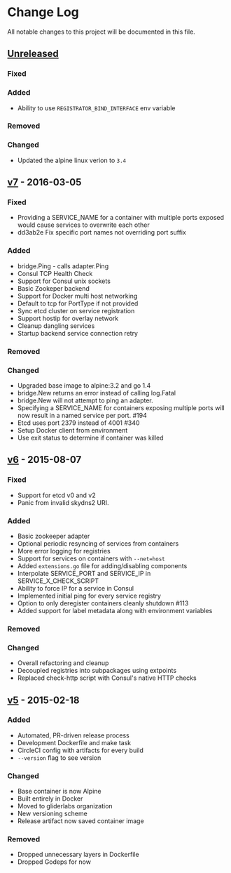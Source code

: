 # Change Log
All notable changes to this project will be documented in this file.

## [Unreleased][unreleased]
### Fixed

### Added
- Ability to use `REGISTRATOR_BIND_INTERFACE` env variable

### Removed

### Changed
- Updated the alpine linux verion to `3.4`

## [v7] - 2016-03-05
### Fixed
- Providing a SERVICE_NAME for a container with multiple ports exposed would cause services to overwrite each other
- dd3ab2e Fix specific port names not overriding port suffix

### Added
- bridge.Ping - calls adapter.Ping
- Consul TCP Health Check
- Support for Consul unix sockets
- Basic Zookeper backend
- Support for Docker multi host networking
- Default to tcp for PortType if not provided
- Sync etcd cluster on service registration
- Support hostip for overlay network
- Cleanup dangling services
- Startup backend service connection retry

### Removed

### Changed
- Upgraded base image to alpine:3.2 and go 1.4
- bridge.New returns an error instead of calling log.Fatal
- bridge.New will not attempt to ping an adapter.
- Specifying a SERVICE_NAME for containers exposing multiple ports will now result in a named service per port. #194
- Etcd uses port 2379 instead of 4001 #340
- Setup Docker client from environment
- Use exit status to determine if container was killed

## [v6] - 2015-08-07
### Fixed
- Support for etcd v0 and v2
- Panic from invalid skydns2 URI.

### Added
- Basic zookeeper adapter
- Optional periodic resyncing of services from containers
- More error logging for registries
- Support for services on containers with `--net=host`
- Added `extensions.go` file for adding/disabling components
- Interpolate SERVICE_PORT and SERVICE_IP in SERVICE_X_CHECK_SCRIPT
- Ability to force IP for a service in Consul
- Implemented initial ping for every service registry
- Option to only deregister containers cleanly shutdown #113
- Added support for label metadata along with environment variables

### Removed

### Changed
- Overall refactoring and cleanup
- Decoupled registries into subpackages using extpoints
- Replaced check-http script with Consul's native HTTP checks


## [v5] - 2015-02-18
### Added
- Automated, PR-driven release process
- Development Dockerfile and make task
- CircleCI config with artifacts for every build
- `--version` flag to see version

### Changed
- Base container is now Alpine
- Built entirely in Docker
- Moved to gliderlabs organization
- New versioning scheme
- Release artifact now saved container image

### Removed
- Dropped unnecessary layers in Dockerfile
- Dropped Godeps for now


[unreleased]: https://github.com/gliderlabs/registrator/compare/v7...HEAD
[v7]: https://github.com/gliderlabs/registrator/compare/v6...v7
[v6]: https://github.com/gliderlabs/registrator/compare/v5...v6
[v5]: https://github.com/gliderlabs/registrator/compare/v0.4.0...v5
